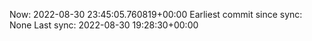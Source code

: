 Now: 2022-08-30 23:45:05.760819+00:00 Earliest commit since sync: None Last sync: 2022-08-30 19:28:30+00:00
